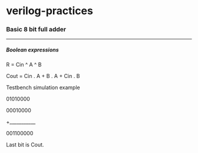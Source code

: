# verilog-practices

### Basic 8 bit full adder
---
##### Boolean expressions

R = Cin ^ A ^ B

Cout = Cin . A + B . A + Cin . B

Testbench simulation example

01010000

00010000

+___________

001100000

Last bit is Cout.
